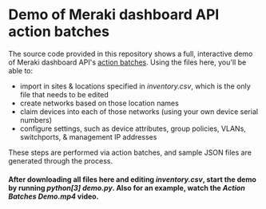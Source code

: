 # Demo of Meraki dashboard API action batches

The source code provided in this repository shows a full, interactive demo of Meraki dashboard API's [action batches](https://developer.cisco.com/meraki/api/#/rest/guides/action-batches). Using the files here, you'll be able to:
- import in sites & locations specified in _inventory.csv_, which is the only file that needs to be edited
- create networks based on those location names
- claim devices into each of those networks (using your own device serial numbers)
- configure settings, such as device attributes, group policies, VLANs, switchports, & management IP addresses

These steps are performed via action batches, and sample JSON files are generated through the process.

#### After downloading all files here and editing _inventory.csv_, start the demo by running _python[3] demo.py_. Also for an example, watch the _Action Batches Demo.mp4_ video.
